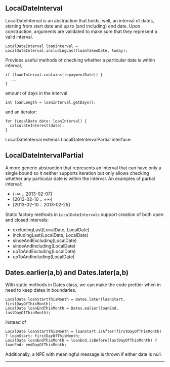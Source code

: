 ## LocalDateInterval

LocalDateInterval is an abstraction that holds, well, an interval of dates, starting from start date 
and up to (and including) end date. 
Upon construction, arguments are validated to make sure that they represent a valid
interval.
```
LocalDateInterval loanInterval = LocalDateInterval.includingLast(loanTakenDate, today);
```
Provides useful methods of checking whether a particular date is within interval,
```
if (loanInterval.contains(repaymentDate)) {
  ...
}
```
amount of days in the interval
```
int loanLength = loanInterval.getDays();
```
and an iterator:
```
for (LocalDate date: loanInterval) {
  calculateInterest(date);
}
```
LocalDateInterval extends LocalDateIntervalPartial interface.
## LocalDateIntervalPartial
A more generic abstraction that represents an interval that can have only a single bound so it
neither supports iteration but only allows checking whether any particular date is within the interval.
An examples of partial interval:

- (-∞ .. 2013-02-07]
- [2013-02-10 .. +∞)
- [2013-02-10 .. 2013-02-25]

Static factory methods in ```LocalDateIntervals``` support creation of both open and closed intervals:
- excludingLast(LocalDate, LocalDate)
- includingLast(LocalDate, LocalDate)
- sinceAndExcluding(LocalDate)
- sinceAndIncluding(LocalDate)
- upToAndExcluding(LocalDate)
- upToAndIncluding(LocalDate)

## Dates.earlier(a,b) and Dates.later(a,b)
With static methods in Dates class, we can make the code prettier when in need to keep dates in boundaries.
```
LocalDate loanStartThisMonth = Dates.later(loanStart, firstDayOfThisMonth);
LocalDate loanEndThisMonth = Dates.ealier(loanEnd, lastDayOfThisMonth);
```
instead of
```
LocalDate loanStartThisMonth = loanStart.isAfter(firstDayOfThisMonth) ? loanStart: firstDayOfThisMonth;
LocalDate loanEndThisMonth = loanEnd.isBefore(lastDayOfThisMonth) ? loanEnd: endDayOfThisMonth;
```
Additionally, a NPE with meaningful message is thrown if either date is null.


-------------------------------
